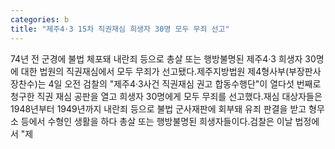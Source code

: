 ```yaml
---
categories: b
title: "제주4·3 15차 직권재심 희생자 30명 모두 무죄 선고"
---
```

74년 전 군경에 불법 체포돼 내란죄 등으로 총살 또는 행방불명된 제주4·3 희생자 30명에 대한 법원의 직권재심에서 모두 무죄가 선고됐다.제주지방법원 제4형사부(부장판사 장찬수)는 4일 오전 검찰의 "제주4·3사건 직권재심 권고 합동수행단"이 열다섯 번째로 청구한 직권 재심 공판을 열고 희생자 30명에게 모두 무죄를 선고했다.재심 대상자들은 1948년부터 1949년까지 내란죄 등으로 불법 군사재판에 회부돼 유죄 판결을 받고 형무소 등에서 수형인 생활을 하다 총살 또는 행방불명된 희생자들이다.검찰은 이날 법정에서 "제